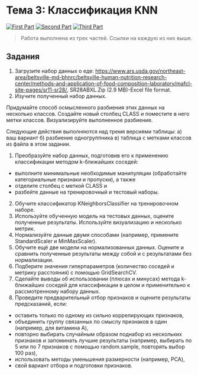# Тема 3: Классификация KNN

[![First Part](https://colab.research.google.com/assets/colab-badge.svg)](https://colab.research.google.com/drive/1GEWyLhTJf-EdCJSnQ8VNtVkBkh_n1CC-?usp=sharing)
[![Second Part](https://colab.research.google.com/assets/colab-badge.svg)](https://colab.research.google.com/drive/1BgxemsBe-iPXASYTPZFaar0kogi-EH-G?usp=sharing)
[![Third Part](https://colab.research.google.com/assets/colab-badge.svg)]()

> Работа выполнена из трех частей. Ссылки на каждую из них выше.

## Задания

1. Загрузите набор данных о еде: https://www.ars.usda.gov/northeast-area/beltsville-md-bhnrc/beltsville-human-nutrition-research-center/methods-and-application-of-food-composition-laboratory/mafcl-site-pages/sr11-sr28/, SR28ABXL.Zip (2.9 MB)-Excel file format.
2. Изучите полученный набор данных.

Придумайте способ осмысленного разбиения этих данных на несколько классов. Создайте новый столбец CLASS и поместите в него метки классов. Визуализируйте выполненное разбиение. 

Следующие действия выполняются над тремя версиями таблицы: 
а) ваш вариант 
б) разбиение одногруппника 
в) таблица с метками классов из файла в этом задании.

1. Преобразуйте набор данных, подготовив его к применению классификации методом k-ближайших соседей: 
  * выполните минимальные необходимые манипуляции (обработайте категориальные признаки и пропуски), а также
  * отделите столбец с меткой CLASS и
  * разбейте данные на тренировочный и тестовый наборы.
2. Обучите классификатор KNeighborsClassifier на тренировочном наборе.
3. Используйте обученную модель на тестовых данных, оцените полученные результаты. Используйте визуализацию и несколько метрик.
4. Нормализуйте данные двумя способами (например, примените StandardScaler и MinMaxScaler).
5. Обучите ещё две модели на нормализованных данных. Оцените и сравнить полученные результаты между собой и с результатами без нормализации.
6. Подберите значения гиперпараметров (количество соседей и метрику расстояния) с помощью GridSearchCV.
7. Сделайте выводы об использовании (плюсах и минусах) метода k-ближайших соседей для классификации в целом и применительно к рассмотренному набору данных.
8. Проведите предварительный отбор признаков и оцените результаты предсказаний, если:
  * оставить только по одному из сильно коррелирующих признаков,
  * объединить группу связанных по смыслу признаков в один (например, для витамина A),
  * повторно выбирать случайным образом поднабор из нескольких признаков и запоминать лучшие результаты (например, выбирать по 5 или по 7 признаков с помощью random.sample, повторять выбор 100 раз),
  * использовать методы уменьшения размерности (например, PCA),
  * свой вариант отбора и подготовки признаков.
